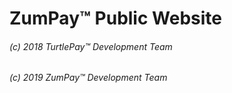 # ZumPay™ Public Website

###### (c) 2018 TurtlePay™ Development Team
###### (c) 2019 ZumPay™ Development Team
